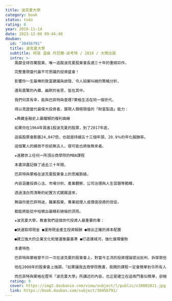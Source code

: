 ```yaml
---
title: 波克夏大學
category: book
status: todo
rating: 0
year: 2018-11-14
date: 2023-12-08 09:44:48
douban:
  id: "30456791"
  title: 波克夏大學
  subtitle: 柯瑞 溫倫 丹尼爾·皮考特 / 2018 / 大牌出版
  intro: >-
    風靡全球百萬股東、唯一追蹤波克夏股東會長達三十年的重磅巨作，

    完整重現當代最不可思議的投資盛會！

    影響你一生最棒的致富建議與啟發、令人拍案叫絕的策略分析，

    還有震驚的內幕、幽默的省思，皆在其中。

    我們何其有幸，能與巴菲特與查理?蒙格生活在同一個世代，

    得以見證當代最偉大投資者，展現人類極限值的「財富製造」能力：

    ★典藏金融史上最耀眼的複利曲線

    如果你在1964年買進1股波克夏的股票，到了2017年底，

    這張股票會膨脹24,047倍，也就是持續五十三個年頭、20.9％的年化報酬率。

    這個驚人的績效不但前無古人，很可能也將後無來者。

    ★遠勝世上任何一所頂尖商學院的MBA課程

    本書詳盡記錄了過去三十年間，

    巴菲特與蒙格在波克夏股東會上的思維脈絡，

    內容涵蓋投資心法、市場分析、產業觀察、公司治理與人生習題等範疇，

    透過淺白而清晰的紀實方式娓娓道來，

    無論你是巴菲特迷、職業股東、專業經理人或價值投資的信徒，

    都能將能從中咀嚼出最精彩絕倫的洞見。

    ★波克夏大學，教會我們這個世代投資人最重要的事：

    ●快速取得現金 ●運用現金產生投資報酬 ●做出正確的資本配置

    ●建立強大的企業文化和營運衡量基準 ●打造護城河，強化循環優勢

    本書特色

    巴菲特與蒙格曾不只一次在波克夏的股東會上，對當今主流的投資理論提出批判、拆穿那些「精美圖表」與「花俏數學公式」是如何引導我們，走向華而不實的精確度與差勁的決策。

    他在2008年的股東會上強調，「如果讓我去商學院教書，我開的課程一定會簡單到令所有人大吃一驚。第一門課是：該如何評估一間公司；第二門課則是：該如何善用市場，而不是被市場所用。沒了，就這麼簡單！」

    而巴菲特與蒙格在歷年「波克夏大學」所講述的內容，也正是建立在這兩門看似簡單，卻絕不容易的核心課程之上。
  rating: 9
  cover: https://img2.doubanio.com/view/subject/l/public/s30002011.jpg
  link: https://book.douban.com/subject/30456791/
---
```


